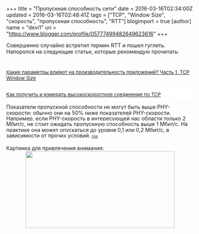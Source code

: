 +++
title = "Пропускная способность сети"
date = 2016-03-16T02:34:00Z
updated = 2016-03-16T02:48:41Z
tags = ["TCP", "Window Size", "скорость", "пропускная способность", "RTT"]
blogimport = true 
[author]
	name = "devi1"
	uri = "https://www.blogger.com/profile/05777499482649623616"
+++

Совершенно случайно встретил термин RTT и пошел гуглить. Напоролся на следующие статьи, которые рекомендую прочитать:<br /><h1 style="color: #444444;"><span style="font-family: inherit; font-size: small; font-weight: normal;"><a href="http://networkguru.ru/kakie-parametri-vliyaut-na-proizvoditelnost-prilozheniy" target="_blank">Какие параметры влияют на производительность приложений? Часть 1. TCP Window Size</a></span></h1><div><h1 class="title" style="background-color: white; border: 0px; color: #333333; font-stretch: normal; font-weight: normal; line-height: 35.4px; margin: 0px 0px 8px; outline: 0px; padding: 0px; vertical-align: baseline;"><span class="post_title" style="border-image-outset: initial; border-image-repeat: initial; border-image-slice: initial; border-image-source: initial; border-image-width: initial; border: 0px; margin: 0px; outline: 0px; padding: 0px; vertical-align: baseline;"><span style="font-family: inherit; font-size: small;"><a href="https://geektimes.ru/post/115527/" target="_blank">Как получить и измерить высокоскоростное соединение по TCP</a></span></span></h1></div><div><span class="post_title" style="border-image-outset: initial; border-image-repeat: initial; border-image-slice: initial; border-image-source: initial; border-image-width: initial; border: 0px; margin: 0px; outline: 0px; padding: 0px; vertical-align: baseline;"><span style="background-color: white; line-height: 15.3333px;"><span style="font-family: inherit;">Показатели пропускной способности не могут быть выше PHY-скорости; обычно они на 50% ниже показателей PHY-скорости. Например, если PHY-скорость в интересующей нас области только 2 Мбит/с, не стоит ожидать пропускную способность выше 1 Мбит/с. На практике она может опускаться до уровня 0,1 или 0,2 Мбит/с, в зависимости от прочих условий.</span></span><span style="background-color: white; font-family: &quot;calibri&quot;; font-size: 13.3333px; line-height: 15.3333px;"> <a href="http://www.tamos.ru/htmlhelp/tg/rtt.htm" target="_blank">via</a></span></span><br /><span class="post_title" style="border-image-outset: initial; border-image-repeat: initial; border-image-slice: initial; border-image-source: initial; border-image-width: initial; border: 0px; margin: 0px; outline: 0px; padding: 0px; vertical-align: baseline;"><br /></span><div class="separator" style="clear: both; text-align: left;">Картинка для привлечения внимания:</div><div class="separator" style="clear: both; text-align: center;"><a href="https://1.bp.blogspot.com/-gKrWYTZFyVI/Vukr3ha37xI/AAAAAAAAAv0/YVpls546ztc9M-nXMa7hvmxcEFyfmgaXQ/s1600/baee9938.png" imageanchor="1" style="margin-left: 1em; margin-right: 1em;"><img border="0" height="207" src="https://1.bp.blogspot.com/-gKrWYTZFyVI/Vukr3ha37xI/AAAAAAAAAv0/YVpls546ztc9M-nXMa7hvmxcEFyfmgaXQ/s400/baee9938.png" width="400" /></a></div><span class="post_title" style="border-image-outset: initial; border-image-repeat: initial; border-image-slice: initial; border-image-source: initial; border-image-width: initial; border: 0px; margin: 0px; outline: 0px; padding: 0px; vertical-align: baseline;"><br /></span></div>
